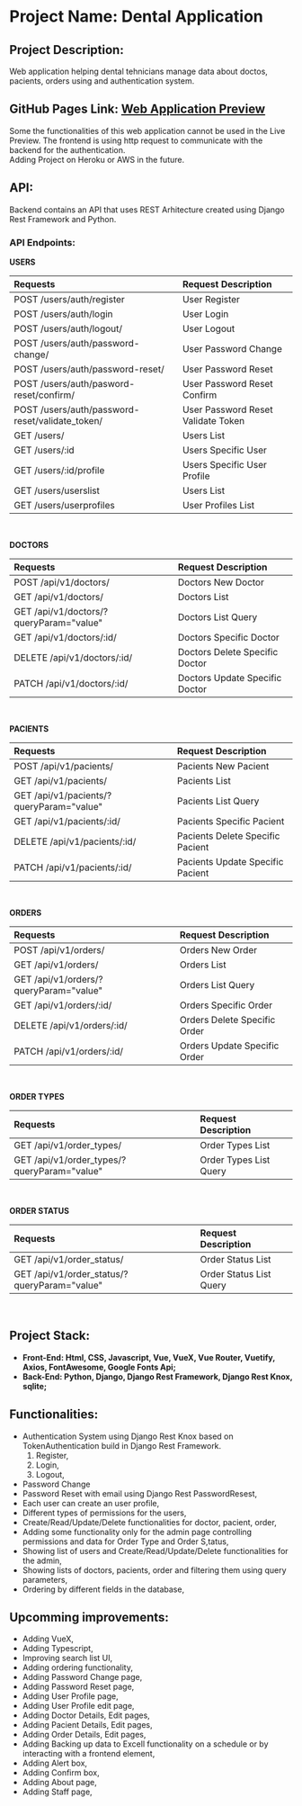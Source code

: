# Project Name: Dental Application

## Project Description:

Web application helping dental tehnicians manage data about doctos, pacients, orders using and authentication system.

## GitHub Pages Link: [Web Application Preview](https://pavelescuvictor.github.io/DentalApplication/)

Some the functionalities of this web application cannot be used in the Live Preview. The frontend is using http request to communicate with the backend for the authentication.<br>
Adding Project on Heroku or AWS in the future.

## API:

Backend contains an API that uses REST Arhitecture created using Django Rest Framework and Python.

### API Endpoints:

**USERS** <br>

| Requests                                        | Request Description                |
| :---------------------------------------------- | :--------------------------------- |
| POST /users/auth/register                       | User Register                      |
| POST /users/auth/login                          | User Login                         |
| POST /users/auth/logout/                        | User Logout                        |
| POST /users/auth/password-change/               | User Password Change               |
| POST /users/auth/password-reset/                | User Password Reset                |
| POST /users/auth/pasword-reset/confirm/         | User Password Reset Confirm        |
| POST /users/auth/password-reset/validate_token/ | User Password Reset Validate Token |
| GET /users/                                     | Users List                         |
| GET /users/:id                                  | Users Specific User                |
| GET /users/:id/profile                          | Users Specific User Profile        |
| GET /users/userslist                            | Users List                         |
| GET /users/userprofiles                         | User Profiles List                 |

<br>

**DOCTORS** <br>

| Requests                                | Request Description            |
| :-------------------------------------- | :----------------------------- |
| POST /api/v1/doctors/                   | Doctors New Doctor             |
| GET /api/v1/doctors/                    | Doctors List                   |
| GET /api/v1/doctors/?queryParam="value" | Doctors List Query             |
| GET /api/v1/doctors/:id/                | Doctors Specific Doctor        |
| DELETE /api/v1/doctors/:id/             | Doctors Delete Specific Doctor |
| PATCH /api/v1/doctors/:id/              | Doctors Update Specific Doctor |

<br>

**PACIENTS** <br>

| Requests                                 | Request Description              |
| :--------------------------------------- | :------------------------------- |
| POST /api/v1/pacients/                   | Pacients New Pacient             |
| GET /api/v1/pacients/                    | Pacients List                    |
| GET /api/v1/pacients/?queryParam="value" | Pacients List Query              |
| GET /api/v1/pacients/:id/                | Pacients Specific Pacient        |
| DELETE /api/v1/pacients/:id/             | Pacients Delete Specific Pacient |
| PATCH /api/v1/pacients/:id/              | Pacients Update Specific Pacient |

<br>

**ORDERS** <br>

| Requests                               | Request Description          |
| :------------------------------------- | :--------------------------- |
| POST /api/v1/orders/                   | Orders New Order             |
| GET /api/v1/orders/                    | Orders List                  |
| GET /api/v1/orders/?queryParam="value" | Orders List Query            |
| GET /api/v1/orders/:id/                | Orders Specific Order        |
| DELETE /api/v1/orders/:id/             | Orders Delete Specific Order |
| PATCH /api/v1/orders/:id/              | Orders Update Specific Order |

<br>

**ORDER TYPES** <br>

| Requests                                    | Request Description    |
| :------------------------------------------ | :--------------------- |
| GET /api/v1/order_types/                    | Order Types List       |
| GET /api/v1/order_types/?queryParam="value" | Order Types List Query |

<br>

**ORDER STATUS** <br>

| Requests                                     | Request Description     |
| :------------------------------------------- | :---------------------- |
| GET /api/v1/order_status/                    | Order Status List       |
| GET /api/v1/order_status/?queryParam="value" | Order Status List Query |

<br>

## Project Stack:

-   **Front-End: Html, CSS, Javascript, Vue, VueX, Vue Router, Vuetify, Axios, FontAwesome, Google Fonts Api;**
-   **Back-End: Python, Django, Django Rest Framework, Django Rest Knox, sqlite;**

## Functionalities:

-   Authentication System using Django Rest Knox based on TokenAuthentication build in Django Rest Framework.
    1. Register,
    2. Login,
    3. Logout,
-   Password Change
-   Password Reset with email using Django Rest PasswordResest,
-   Each user can create an user profile,
-   Different types of permissions for the users,
-   Create/Read/Update/Delete functionalities for doctor, pacient, order,
-   Adding some functionality only for the admin page controlling permissions and data for Order Type and Order S,tatus,
-   Showing list of users and Create/Read/Update/Delete functionalities for the admin,
-   Showing lists of doctors, pacients, order and filtering them using query parameters,
-   Ordering by different fields in the database,

## Upcomming improvements:

-   Adding VueX,
-   Adding Typescript,
-   Improving search list UI,
-   Adding ordering functionality,
-   Adding Password Change page,
-   Adding Password Reset page,
-   Adding User Profile page,
-   Adding User Profile edit page,
-   Adding Doctor Details, Edit pages,
-   Adding Pacient Details, Edit pages,
-   Adding Order Details, Edit pages,
-   Adding Backing up data to Excell functionality on a schedule or by interacting with a frontend element,
-   Adding Alert box,
-   Adding Confirm box,
-   Adding About page,
-   Adding Staff page,
